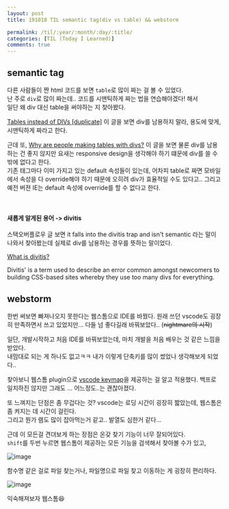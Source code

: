 ```yaml
---
layout: post
title: 191018 TIL semantic tag(div vs table) && webstorm

permalink: /til/:year/:month/:day/:title/
categories: [TIL (Today I Learned)]
comments: true
---
```


## **semantic tag**

다른 사람들이 짠 html 코드를 보면 `table`로 많이 짜는 걸 볼 수 있었다.  
난 주로 `div`로 많이 짜는데.. 코드를 시맨틱하게 짜는 법을 연습해야겠다! 해서  
일단 왜 div 대신 table을 써야하는 지 찾아봤다. 

[Tables instead of DIVs [duplicate]](https://stackoverflow.com/questions/30251/tables-instead-of-divs) 
이 글을 보면 div를 남용하지 말라, 용도에 맞게, 시맨틱하게 짜라고 한다.

근데 또, [Why are people making tables with divs?](https://softwareengineering.stackexchange.com/questions/277778/why-are-people-making-tables-with-divs) 
이 글을 보면 물론 div를 남용하는 건 좋지 않지만 요새는 responsive design을 생각해야 하기 떄문에 div를 쓸 수 밖에 없다고 한다.   
기존 태그마다 이미 가지고 있는 default 속성들이 있는데, 어차피 table로 짜면 모바일에서 속성을 다 override해야 하기 때문에 오히려 div가 효율적일 수도 있다고.. 
그리고 예전 버젼 IE는 default 속성에 override를 할 수 없다고 한다.  

<br>

#### **새롭게 알게된 용어 -> divitis**

스택오버플로우 글 보면 it falls into the divitis trap and isn't semantic 라는 말이 나와서 찾아봤는데 실제로 div를 남용하는 경우를 뜻하는 말이었다. 

[What is divitis?](https://www.tyssendesign.com.au/articles/faqs/what-is-divitis/)

Divitis' is a term used to describe an error common amongst newcomers to building CSS-based sites whereby they use too many divs for everything.


## **webstorm**

한번 써보면 빠져나오지 못한다는 웹스톰으로 IDE를 바꿨다. 
원래 쓰던 vscode도 굉장히 만족하면서 쓰고 있었지만... 다들 넘 좋다길래 바꿔보았다.. (~~nightmare의 시작~~)

일단, 개발시작하고 처음 IDE를 바꿔보았는데, 마치 개발을 처음 배우는 것 같은 느낌을 받았다.  
내맘대로 되는 게 하나도 없고ㅋㅋ 내가 이렇게 단축키를 많이 썼었나 생각해보게 되었다..  

찾아보니 웹스톰 plugin으로 [vscode keymap](https://plugins.jetbrains.com/plugin/12062-vs-code-keymap)을 제공하는 걸 알고 적용했다. 
백프로 일치하진 않지만 그래도 ... 어느정도..는 괜찮아졌다. 

또 느껴지는 단점은 좀 무겁다는 것? vscode는 로딩 시간이 굉장히 짧았는데, 웹스톰은 좀 켜지는 데 시간이 걸린다.  
그리고 뭔가 램도 많이 잡아먹는거 같고.. 발열도 심한거 같다... 

근데 이 모든걸 견뎌보게 하는 장점은 온갖 찾기 기능이 너무 잘되어있다.  
`shift`를 두번 누르면 웹스톰이 제공하는 모든 기능을 검색해서 찾아볼 수가 있고, 

![image](https://user-images.githubusercontent.com/40848630/67146986-91ce2580-f2cb-11e9-8b3a-a5afcb7c64b8.png)
 
함수명 같은 걸로 파일 찾는거나, 파일명으로 파일 찾고 이동하는 게 굉장히 편리하다. 

![image](https://user-images.githubusercontent.com/40848630/67147031-de196580-f2cb-11e9-854c-150efa717412.png)

익숙해져보자 웹스톰😆
